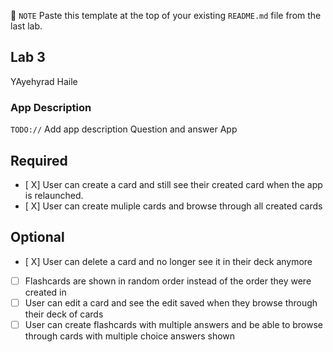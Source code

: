 ﻿📝 `NOTE` Paste this template at the top of your existing `README.md` file from the last lab.

## Lab 3
YAyehyrad Haile
### App Description
`TODO://` Add app description
Question and answer App

## Required
- [ X] User can create a card and still see their created card when the app is relaunched.
- [ X] User can create muliple cards and browse through all created cards

## Optional
- [ X] User can delete a card and no longer see it in their deck anymore
- [ ] Flashcards are shown in random order instead of the order they were created in
- [ ] User can edit a card and see the edit saved when they browse through their deck of cards
- [ ] User can create flashcards with multiple answers and be able to browse through cards with multiple choice answers shown
